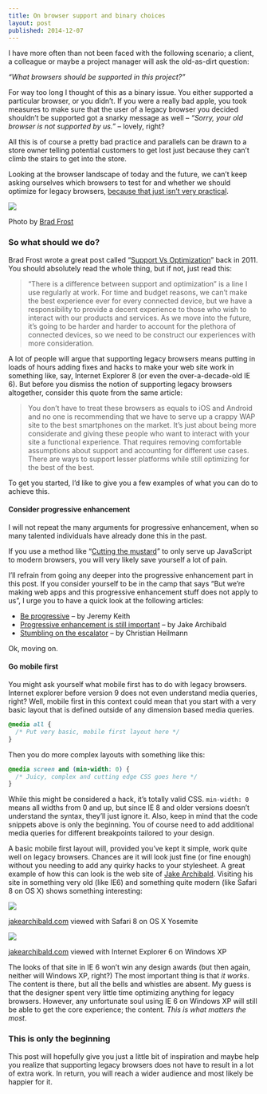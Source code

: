 ```yaml
---
title: On browser support and binary choices
layout: post
published: 2014-12-07
---
```

I have more often than not been faced with the following scenario; a
client, a colleague or maybe a project manager will ask the old-as-dirt
question:

*“What browsers should be supported in this project?”*

For way too long I thought of this as a binary issue. You either
supported a particular browser, or you didn’t. If you were a really bad
apple, you took measures to make sure that the user of a legacy browser
you decided shouldn’t be supported got a snarky message as well –
*“Sorry, your old browser is not supported by us.”* – lovely, right?

All this is of course a pretty bad practice and parallels can be drawn
to a store owner telling potential customers to get lost just because
they can’t climb the stairs to get into the store.

Looking at the browser landscape of today and the future, we can’t keep
asking ourselves which browsers to test for and whether we should
optimize for legacy browsers, [because that just isn’t very
practical](http://www.quirksmode.org/presentations/USTourApril11/albany.pdf).

![](https://distilleryimage7-a.akamaihd.net/a8e80294b80f11e1be6a12313820455d_7.jpg)

Photo by [Brad Frost](https://instagram.com/brad_frost/)

### So what should we do?

Brad Frost wrote a great post called “[Support Vs
Optimization](http://bradfrost.com/blog/mobile/support-vs-optimization/)”
back in 2011. You should absolutely read the whole thing, but if not,
just read this:

> “There is a difference between support and optimization” is a line I use regularly at work. For time and budget reasons, we can’t make the best experience ever for every connected device, but we have a responsibility to provide a decent experience to those who wish to interact with our products and services. As we move into the future, it’s going to be harder and harder to account for the plethora of connected devices, so we need to be construct our experiences with more consideration.

A lot of people will argue that supporting legacy browsers means putting in loads of hours adding fixes and hacks to make your web site work in something like, say, Internet Explorer 8 (or even the over-a-decade-old IE 6). But before you dismiss the notion of supporting legacy browsers altogether, consider this quote from the same article:

> You don’t have to treat these browsers as equals to iOS and Android and no one is recommending that we have to serve up a crappy WAP site to the best smartphones on the market. It’s just about being more considerate and giving these people who want to interact with your site a functional experience. That requires removing comfortable assumptions about support and accounting for different use cases. There are ways to support lesser platforms while still optimizing for the best of the best.

To get you started, I’d like to give you a few examples of what you can do to achieve this.

#### Consider progressive enhancement

I will not repeat the many arguments for progressive enhancement, when so many talented individuals have already done this in the past.

If you use a method like “[Cutting the mustard](http://responsivenews.co.uk/post/18948466399/cutting-the-mustard)” to only serve up JavaScript to modern browsers, you will very likely save yourself a lot of pain.

I’ll refrain from going any deeper into the progressive enhancement part in this post. If you consider yourself to be in the camp that says “But we’re making web apps and this progressive enhancement stuff does not apply to us”, I urge you to have a quick look at the following articles:

* [Be progressive](https://adactio.com/journal/7706) – by Jeremy Keith
* [Progressive enhancement is still important](http://jakearchibald.com/2013/progressive-enhancement-still-important/) – by Jake Archibald
* [Stumbling on the escalator](http://christianheilmann.com/2012/02/16/stumbling-on-the-escalator/) – by Christian Heilmann

Ok, moving on.

#### Go mobile first

You might ask yourself what mobile first has to do with legacy browsers. Internet explorer before version 9 does not even understand media queries, right? Well, mobile first in this context could mean that you start with a very basic layout that is defined outside of any dimension based media queries.

~~~css
@media all {
  /* Put very basic, mobile first layout here */
}
~~~

Then you do more complex layouts with something like this:

~~~css
@media screen and (min-width: 0) {
  /* Juicy, complex and cutting edge CSS goes here */
}
~~~

While this might be considered a hack, it’s totally valid CSS. `min-width: 0` means all widths from 0 and up, but since IE 8 and older versions doesn’t understand the syntax, they’ll just ignore it. Also, keep in mind that the code snippets above is only the beginning. You of course need to add additional media queries for different breakpoints tailored to your design.

A basic mobile first layout will, provided you’ve kept it simple, work quite well on legacy browsers. Chances are it will look just fine (or fine enough) without you needing to add any quirky hacks to your stylesheet. A great example of how this can look is the web site of [Jake Archibald](http://jakearchibald.com). Visiting his site in something very old (like IE6) and something quite modern (like Safari 8 on OS X) shows something interesting:

[![](http://www.jayway.com/wp-content/uploads/2014/11/jakearchibald-safari8-1024x886.png)](http://www.jayway.com/wp-content/uploads/2014/11/jakearchibald-safari8.png)

[jakearchibald.com](http://jakearchibald.com) viewed with Safari 8 on OS X Yosemite

[![](http://www.jayway.com/wp-content/uploads/2014/11/jakearchibald-ie6-1024x811.png)](http://www.jayway.com/wp-content/uploads/2014/11/jakearchibald-ie6.png)

[jakearchibald.com](http://jakearchibald.com) viewed with Internet Explorer 6 on Windows XP

The looks of that site in IE 6 won’t win any design awards (but then again, neither will Windows XP, right?) The most important thing is that *it works*. The content is there, but all the bells and whistles are absent. My guess is that the designer spent very little time optimizing anything for legacy browsers. However, any unfortunate soul using IE 6 on Windows XP will still be able to get the core experience; the content. *This is what matters the most*.

### This is only the beginning

This post will hopefully give you just a little bit of inspiration and maybe help you realize that supporting legacy browsers does not have to result in a lot of extra work. In return, you will reach a wider audience and most likely be happier for it.
